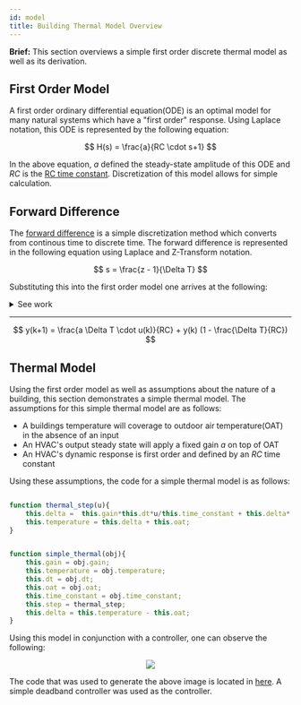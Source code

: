 ```yaml
---
id: model
title: Building Thermal Model Overview
---
```


**Brief:** This section overviews a simple first order discrete thermal model as well as its derivation.

## First Order Model

A first order ordinary differential equation(ODE) is an optimal model for many natural systems which have a "first order" response. Using Laplace notation, this ODE is represented by the following equation:

$$
H(s) = \frac{a}{RC \cdot s+1} $$

In the above equation, $a$ defined the steady-state amplitude of this ODE and $RC$ is the [RC time constant](https://en.wikipedia.org/wiki/RC_time_constant). Discretization of this model allows for simple calculation.

## Forward Difference

The [forward difference](https://en.wikipedia.org/wiki/Finite_difference#Forward,_backward,_and_central_differences) is a simple discretization method which converts from continous time to discrete time. The forward difference is represented in the following equation using Laplace and Z-Transform notation.

$$
s = \frac{z - 1}{\Delta T}
$$

Substituting this into the first order model one arrives at the following: 


<details><summary>See work</summary>

$$
\frac{Y}{U} = \frac{a}{RC \cdot (\frac{z - 1}{\Delta T})+1} 
$$

$$
\frac{Y}{U} = \frac{a \Delta T}{RC(z - 1)+\Delta T} 
$$

$$
Y(RC(z - 1)+\Delta T) = a \Delta T U 
$$

$$
Y \cdot RC \cdot z = a \Delta T U + Y (RC - \Delta T)  
$$

</details>

---


$$
y(k+1) = \frac{a \Delta T \cdot u(k)}{RC} + y(k) (1 - \frac{\Delta T}{RC})  
$$

## Thermal Model

Using the first order model as well as assumptions about the nature of a building, this section demonstrates a simple thermal model. The assumptions for this simple thermal model are as follows: 

- A buildings temperature will coverage to outdoor air temperature(OAT) in the absence of an input
- An HVAC's output steady state will apply a fixed gain $a$ on top of OAT
- An HVAC's dynamic response is first order and defined by an $RC$ time constant  

Using these assumptions, the code for a simple thermal model is as follows:

```javascript

function thermal_step(u){
    this.delta =  this.gain*this.dt*u/this.time_constant + this.delta*(1 - this.dt/this.time_constant) ;
    this.temperature = this.delta + this.oat;
}


function simple_thermal(obj){
    this.gain = obj.gain;
    this.temperature = obj.temperature;
    this.dt = obj.dt;
    this.oat = obj.oat;
    this.time_constant = obj.time_constant;
    this.step = thermal_step;
    this.delta = this.temperature - this.oat;
}

```

Using this model in conjunction with a controller, one can observe the following: 


<p align='center'>

<img src='testThermal.svg'>

</p>

The code that was used to generate the above image is located in [here](https://github.com/NateZimmer/piStat/tree/master/test/). A simple deadband controller was used as the controller. 


